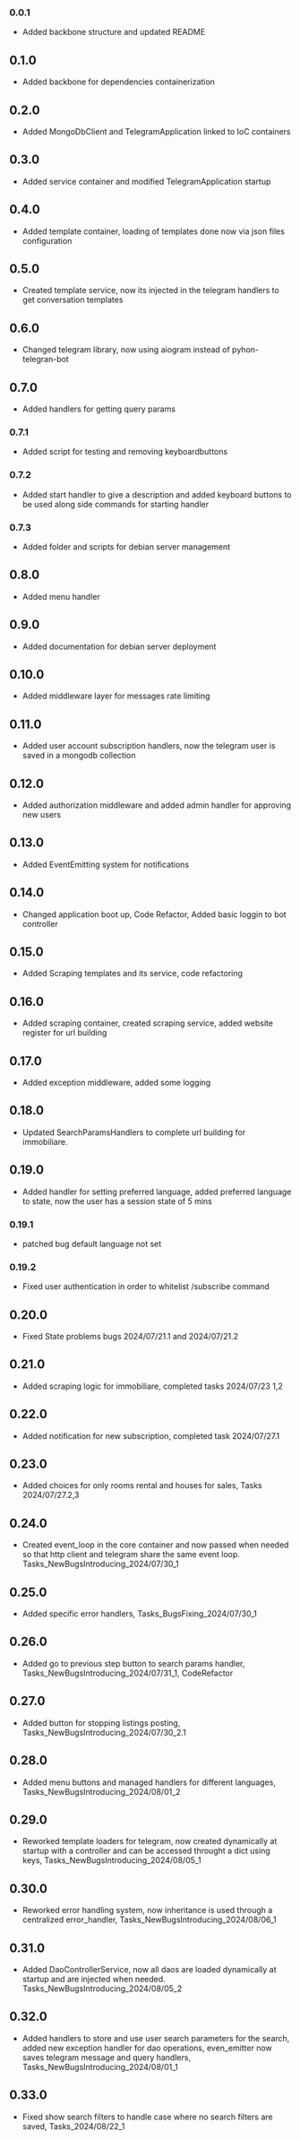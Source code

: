 ### 0.0.1
- Added backbone structure and updated README

## 0.1.0
- Added backbone for dependencies containerization

## 0.2.0
- Added MongoDbClient and TelegramApplication linked to IoC containers

## 0.3.0
- Added service container and modified TelegramApplication startup

## 0.4.0
- Added template container, loading of templates done now via json files configuration

## 0.5.0
- Created template service, now its injected in the telegram handlers to get conversation templates

## 0.6.0
- Changed telegram library, now using aiogram instead of pyhon-telegran-bot

## 0.7.0
- Added handlers for getting query params

### 0.7.1
- Added script for testing and removing keyboardbuttons

### 0.7.2
- Added start handler to give a description and added keyboard buttons to be used along side commands for starting handler

### 0.7.3
- Added folder and scripts for debian server management

## 0.8.0
- Added menu handler

## 0.9.0
- Added documentation for debian server deployment

## 0.10.0
- Added middleware layer for  messages rate limiting

## 0.11.0
- Added user account subscription handlers, now the telegram user is saved in a mongodb collection

## 0.12.0
- Added authorization middleware and added admin handler for approving new users

## 0.13.0
- Added EventEmitting system for notifications

## 0.14.0
- Changed application boot up, Code Refactor, Added basic loggin to bot controller

## 0.15.0
- Added Scraping templates and its service, code refactoring

## 0.16.0
- Added scraping container, created scraping service, added website register for url building

## 0.17.0
- Added exception middleware, added some logging

## 0.18.0
- Updated SearchParamsHandlers to complete url building for immobiliare.

## 0.19.0
- Added handler for setting preferred language, added preferred language to state, now the user has a session state of 5 mins

### 0.19.1
- patched bug default language not set

### 0.19.2
- Fixed user authentication in order to whitelist /subscribe command

## 0.20.0
- Fixed State problems bugs 2024/07/21.1 and 2024/07/21.2

## 0.21.0
- Added scraping logic for immobiliare, completed tasks 2024/07/23 1,2

## 0.22.0
- Added notification for new subscription, completed task 2024/07/27.1

## 0.23.0
- Added choices for only rooms rental and houses for sales, Tasks 2024/07/27.2,3

## 0.24.0
- Created event_loop in the core container and now passed when needed so that http client and telegram share the same event loop. Tasks_NewBugsIntroducing_2024/07/30_1

## 0.25.0
- Added specific error handlers, Tasks_BugsFixing_2024/07/30_1

## 0.26.0
- Added go to previous step button to search params handler, Tasks_NewBugsIntroducing_2024/07/31_1, CodeRefactor

## 0.27.0
- Added button for stopping listings posting, Tasks_NewBugsIntroducing_2024/07/30_2.1

## 0.28.0
- Added menu buttons and managed handlers for different languages, Tasks_NewBugsIntroducing_2024/08/01_2

## 0.29.0
- Reworked template loaders for telegram, now created dynamically at startup with a controller and can be accessed throught a dict using keys, Tasks_NewBugsIntroducing_2024/08/05_1

## 0.30.0
- Reworked error handling system, now inheritance is used through a centralized error_handler, Tasks_NewBugsIntroducing_2024/08/06_1

## 0.31.0
- Added DaoControllerService, now all daos are loaded dynamically at startup and are injected when needed. Tasks_NewBugsIntroducing_2024/08/05_2

## 0.32.0
- Added handlers to store and use user search parameters for the search, added new exception handler for dao operations, even_emitter now saves telegram message and query handlers, Tasks_NewBugsIntroducing_2024/08/01_1

## 0.33.0
- Fixed show search filters to handle case where no search filters are saved, Tasks_2024/08/22_1

